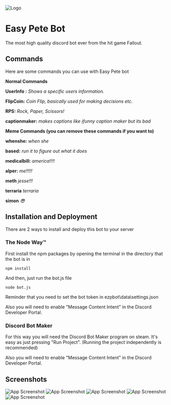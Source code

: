 
![Logo](https://s3.us-east-1.wasabisys.com/e-zimagehosting/02672c12-b8ec-4a7a-a210-bee0ba58150d/e8rm9xbg.png)


# Easy Pete Bot

The most high quality discord bot ever from the hit game Fallout.


## Commands

Here are some commands you can use with Easy Pete bot

__Normal Commands__

**UserInfo <user>:**
*Shows a specific users information.*

**FlipCoin:**
*Coin Flip, basically used for making decisions etc.*

**RPS:**
*Rock, Paper, Scissors!*

**captionmaker:**
*makes captions like ifunny caption maker but its bad*

__Meme Commands (you can remove these commands if you want to)__

**whenshe:**
*when she*

**based:**
*run it to figure out what it does*

**medicalbill:**
*america!!!!*

**alper:**
*me!!!!!*

**meth**
*jesse!!!*

**terraria**
*terraria*

**simon**
*😎*


## Installation and Deployment

There are 2 ways to install and deploy this bot to your server

### The Node Way™

First install the npm packages by opening the terminal in the directory that the bot is in

```
npm install
```

And then, just run the bot.js file

```
node bot.js
```
Reminder that you need to set the bot token in ezpbot\data\settings.json

Also you will need to enable "Message Content Intent" in the Discord Developer Portal.

### Discord Bot Maker

For this way you will need the Discord Bot Maker program on steam. It's easy as just pressing "Run Project". (Running the project independently is recommended)

Also you will need to enable "Message Content Intent" in the Discord Developer Portal.
## Screenshots

![App Screenshot](https://s3.us-east-1.wasabisys.com/e-zimagehosting/02672c12-b8ec-4a7a-a210-bee0ba58150d/fx45izxb.png)
![App Screenshot](https://s3.us-east-1.wasabisys.com/e-zimagehosting/02672c12-b8ec-4a7a-a210-bee0ba58150d/bqu2bdj9.png)
![App Screenshot](https://s3.us-east-1.wasabisys.com/e-zimagehosting/02672c12-b8ec-4a7a-a210-bee0ba58150d/7wt1pjpn.png)
![App Screenshot](https://s3.us-east-1.wasabisys.com/e-zimagehosting/02672c12-b8ec-4a7a-a210-bee0ba58150d/cxhnynon.png)
![App Screenshot](https://s3.us-east-1.wasabisys.com/e-zimagehosting/02672c12-b8ec-4a7a-a210-bee0ba58150d/9s6n60oo.png)



